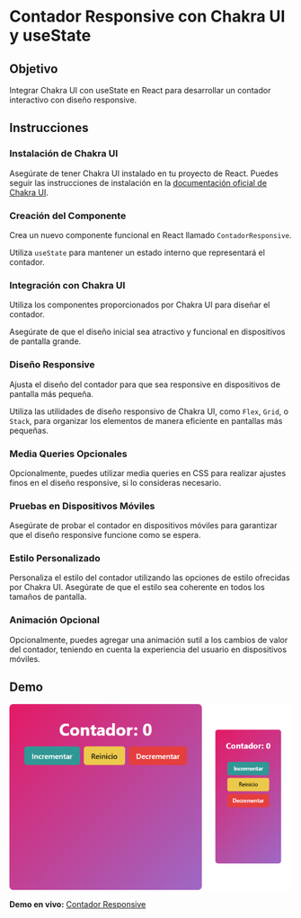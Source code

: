 # Contador Responsive con Chakra UI y useState

## Objetivo

Integrar Chakra UI con useState en React para desarrollar un contador interactivo con diseño responsive.

## Instrucciones

### Instalación de Chakra UI

Asegúrate de tener Chakra UI instalado en tu proyecto de React. Puedes seguir las instrucciones de instalación en la [documentación oficial de Chakra UI](https://chakra-ui.com/docs/getting-started).

### Creación del Componente

Crea un nuevo componente funcional en React llamado `ContadorResponsive`.

Utiliza `useState` para mantener un estado interno que representará el contador.

### Integración con Chakra UI

Utiliza los componentes proporcionados por Chakra UI para diseñar el contador.

Asegúrate de que el diseño inicial sea atractivo y funcional en dispositivos de pantalla grande.

### Diseño Responsive

Ajusta el diseño del contador para que sea responsive en dispositivos de pantalla más pequeña.

Utiliza las utilidades de diseño responsivo de Chakra UI, como `Flex`, `Grid`, o `Stack`, para organizar los elementos de manera eficiente en pantallas más pequeñas.

### Media Queries Opcionales

Opcionalmente, puedes utilizar media queries en CSS para realizar ajustes finos en el diseño responsive, si lo consideras necesario.

### Pruebas en Dispositivos Móviles

Asegúrate de probar el contador en dispositivos móviles para garantizar que el diseño responsive funcione como se espera.

### Estilo Personalizado

Personaliza el estilo del contador utilizando las opciones de estilo ofrecidas por Chakra UI. Asegúrate de que el estilo sea coherente en todos los tamaños de pantalla.

### Animación Opcional

Opcionalmente, puedes agregar una animación sutil a los cambios de valor del contador, teniendo en cuenta la experiencia del usuario en dispositivos móviles.

## Demo

![Contador Responsive](public/page.png)

**Demo en vivo:** [Contador Responsive](https://tincho-salazar.github.io/Clase5/)
